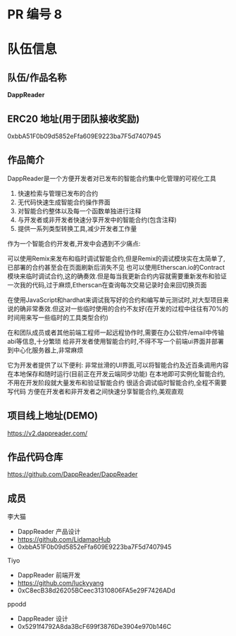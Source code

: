 # PR 编号 8
# 队伍信息
## 队伍/作品名称

**DappReader**

## ERC20 地址(用于团队接收奖励)
0xbbA51F0b09d5852eFfa609E9223ba7F5d7407945

## 作品简介

DappReader是一个方便开发者对已发布的智能合约集中化管理的可视化工具

1. 快速检索与管理已发布的合约
2. 无代码快速生成智能合约操作界面
3. 对智能合约整体以及每一个函数单独进行注释
4. 与开发者或非开发者快速分享开发中的智能合约(包含注释)
5. 提供一系列类型转换工具,减少开发者工作量

作为一个智能合约开发者,开发中会遇到不少痛点: 

可以使用Remix来发布和临时调试智能合约,但是Remix的调试模块实在太简单了,已部署的合约甚至会在页面刷新后消失不见 
也可以使用Etherscan.io的Contract模块来临时调试合约,这的确奏效.但是每当我更新合约内容就需要重新发布和验证一次我的代码,过于麻烦,Etherscan在查询每次交易记录时会来回切换页面

在使用JavaScript和hardhat来调试我写好的合约和编写单元测试时,对大型项目来说的确非常奏效.但这对一些临时使用的合约不友好(在开发的过程中往往有70%的时间用来写一些临时的工具类型合约) 

在和团队成员或者其他前端工程师一起远程协作时,需要在办公软件/email中传输abi等信息,十分繁琐 给非开发者使用智能合约时,不得不写一个前端ui界面并部署到中心化服务器上,非常麻烦

它为开发者提供了以下便利: 非常丝滑的UI界面,可以将智能合约及近百条调用内容在本地保存和随时运行(目前正在开发云端同步功能) 在本地即可实例化智能合约,不用在开发阶段就大量发布和验证智能合约 很适合调试临时智能合约,全程不需要写代码 方便在开发者和非开发者之间快速分享智能合约,美观直观


## 项目线上地址(DEMO)
https://v2.dappreader.com/

## 作品代码仓库
https://github.com/DappReader/DappReader 

## 成员

李大猫
- DappReader 产品设计
- https://github.com/LidamaoHub
- 0xbbA51F0b09d5852eFfa609E9223ba7F5d7407945

Tiyo
- DappReader 前端开发
- https://github.com/luckyyang
- 0xC8ecB38d26205BCeec31310806FA5e29F7426ADd

ppodd
- DappReader 设计
- 0x5291f4792A8da3BcF699f3876De3904e970b146C